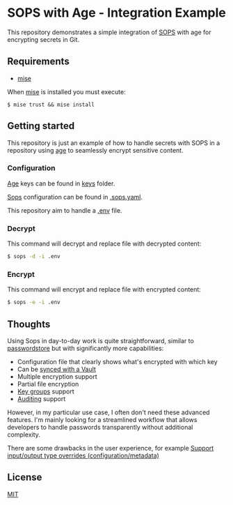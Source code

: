 # SOPS with Age - Integration Example

This repository demonstrates a simple integration of [SOPS](https://github.com/getsops/sops)
with age for encrypting secrets in Git.

## Requirements

- [mise](https://mise.jdx.dev/)

When [mise](https://mise.jdx.dev/) is installed you must execute:

```shell
$ mise trust && mise install
```

## Getting started

This repository is just an example of how to handle secrets with SOPS in a
repository using [age](https://github.com/FiloSottile/age) to seamlessly
encrypt sensitive content.

### Configuration

[Age](https://github.com/FiloSottile/age) keys can be found in [keys](./keys/)
folder.

[Sops](https://github.com/getsops/sops) configuration can be found in
[.sops.yaml](.sops.yaml).

This repository aim to handle a [.env](.env) file.

### Decrypt

This command will decrypt and replace file with decrypted content:

```sh
$ sops -d -i .env
```

### Encrypt

This command will encrypt and replace file with encrypted content:

```sh
$ sops -e -i .env
```

## Thoughts

Using Sops in day-to-day work is quite straightforward, similar to
[passwordstore](https://www.passwordstore.org/) but with significantly more
capabilities:

- Configuration file that clearly shows what's encrypted with which key
- Can be [synced with a Vault](https://github.com/getsops/sops?tab=readme-ov-file#publishing-to-vault)
- Multiple encryption support
- Partial file encryption
- [Key groups](https://github.com/getsops/sops?tab=readme-ov-file#id24) support
- [Auditing](https://github.com/getsops/sops?tab=readme-ov-file#auditing) support

However, in my particular use case, I often don't need these advanced features. 
I'm mainly looking for a streamlined workflow that allows developers to handle 
passwords transparently without additional complexity.

There are some drawbacks in the user experience, for example
[Support input/output type overrides (configuration/metadata)](https://github.com/getsops/sops/issues/813)

## License

[MIT](LICENSE)